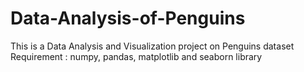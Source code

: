 # Data-Analysis-of-Penguins
This is a Data Analysis and Visualization project on Penguins dataset
Requirement : numpy, pandas, matplotlib and seaborn library
